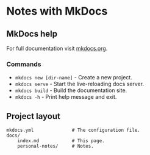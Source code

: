 # Notes with MkDocs

## MkDocs help

For full documentation visit [mkdocs.org](https://www.mkdocs.org).

### Commands

* `mkdocs new [dir-name]` - Create a new project.
* `mkdocs serve` - Start the live-reloading docs server.
* `mkdocs build` - Build the documentation site.
* `mkdocs -h` - Print help message and exit.

## Project layout

    mkdocs.yml              # The configuration file.
    docs/
        index.md            # This page.
        personal-notes/     # Notes.

